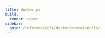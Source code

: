 ```yaml
---
title: docker ps
build:
  render: never
sidebar:
  goto: /reference/cli/docker/container/ls/
---
```

